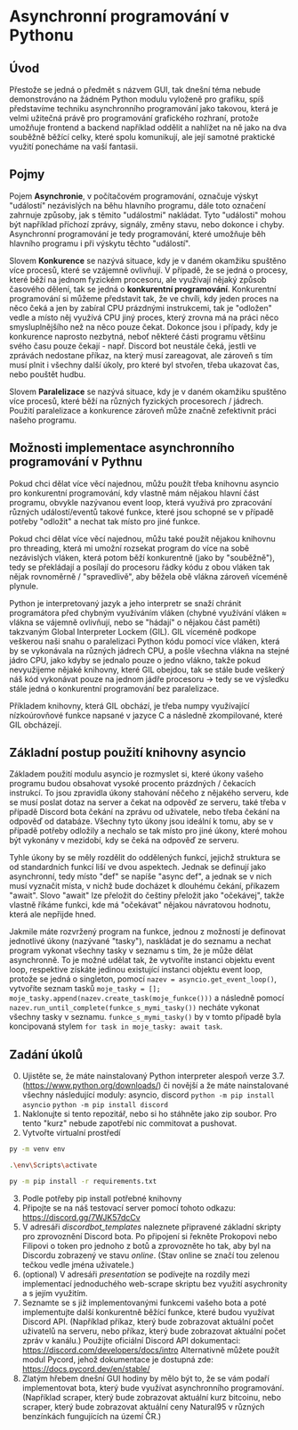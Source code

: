 # Asynchronní programování v Pythonu

## Úvod
Přestože se jedná o předmět s názvem GUI, tak dnešní téma nebude demonstrováno na žádném Python modulu vyloženě pro grafiku, spíš představíme techniku asynchronního programování jako takovou, která je velmi užitečná právě pro programování grafického rozhraní, protože umožňuje frontend a backend například oddělit a nahlížet na ně jako na dva souběžně běžící celky, které spolu komunikují, ale její samotné praktické využití ponecháme na vaší fantasii.

## Pojmy
Pojem **Asynchronie**, v počítačovém programování, označuje výskyt "událostí" nezávislých na běhu hlavního programu, dále toto označení zahrnuje způsoby, jak s těmito "událostmi" nakládat. Tyto "události" mohou být například příchozí zprávy, signály, změny stavu, nebo dokonce i chyby. Asynchronní programování je tedy programování, které umožňuje běh hlavního programu i při výskytu těchto "událostí".

Slovem **Konkurence** se nazývá situace, kdy je v daném okamžiku spuštěno více procesů, které se vzájemně ovlivňují. V případě, že se jedná o procesy, které běží na jednom fyzickém procesoru, ale využívají nějaký způsob časového dělení, tak se jedná o **konkurentní programování**. Konkurentní programování si můžeme představit tak, že ve chvíli, kdy jeden proces na něco čeká a jen by zabíral CPU prázdnými instrukcemi, tak je "odložen" vedle a místo něj využívá CPU jiný proces, který zrovna má na práci něco smysluplnějšího než na něco pouze čekat. Dokonce jsou i případy, kdy je konkurence naprosto nezbytná, neboť některé části programu většinu svého času pouze čekají - např. Discord bot neustále čeká, jestli ve zprávách nedostane příkaz, na který musí zareagovat, ale zároveň s tím musí plnit i všechny další úkoly, pro které byl stvořen, třeba ukazovat čas, nebo pouštět hudbu.

Slovem **Paralelizace** se nazývá situace, kdy je v daném okamžiku spuštěno více procesů, které běží na různých fyzických procesorech / jádrech. Použití paralelizace a konkurence zároveň může značně zefektivnit práci našeho programu.

## Možnosti implementace asynchronního programování v Pythnu
Pokud chci dělat více věcí najednou, můžu použít třeba knihovnu asyncio pro konkurentní programování, kdy vlastně mám nějakou hlavní část programu, obvykle nazývanou event loop, která využivá pro zpracování různých událostí/eventů takové funkce, které jsou schopné se v případě potřeby "odložit" a nechat tak místo pro jiné funkce. 

Pokud chci dělat více věcí najednou, můžu také použít nějakou knihovnu pro threading, která mi umožní rozsekat program do více na sobě nezávislých vláken, která potom běží konkurentně (jako by "souběžně"), tedy se překládají a posílají do procesoru řádky kódu z obou vláken tak nějak rovnoměrně / "spravedlivě", aby běžela obě vlákna zároveň víceméně plynule. 

Python je interpretovaný jazyk a jeho interpretr se snaží chránit programátora před chybným využíváním vláken (chybné využívání vláken ≈ vlákna se vájemně ovlivňují, nebo se "hádají" o nějakou část paměti) takzvaným Global Interpreter Lockem (GIL). GIL víceméně podkope veškerou naši snahu o paralelizaci Python kódu pomocí více vláken, která by se vykonávala na různých jádrech CPU, a pošle všechna vlákna na stejné jádro CPU, jako kdyby se jednalo pouze o jedno vlákno, takže pokud nevyužijeme nějaké knihovny, které GIL obejdou, tak se stále bude veškerý náš kód vykonávat pouze na jednom jádře procesoru -> tedy se ve výsledku stále jedná o konkurentní programování bez paralelizace.

Příkladem knihovny, která GIL obchází, je třeba numpy využívající nízkoúrovňové funkce napsané v jazyce C a následně zkompilované, které GIL obcházejí.

## Základní postup použití knihovny asyncio
Základem použití modulu asyncio je rozmyslet si, které úkony vašeho programu budou obsahovat vysoké procento prázdných / čekacích instrukcí. To jsou zpravidla úkony stahování něčeho z nějakého serveru, kde se musí poslat dotaz na server a čekat na odpověď ze serveru, také třeba v případě Discord bota čekání na zprávu od uživatele, nebo třeba čekání na odpověď od databáze. Všechny tyto úkony jsou ideální k tomu, aby se v případě potřeby odložily a nechalo se tak místo pro jiné úkony, které mohou být vykonány v mezidobí, kdy se čeká na odpověď ze serveru.

Tyhle úkony by se měly rozdělit do oddělených funkcí, jejichž struktura se od standardních funkcí liší ve dvou aspektech. Jednak se definují jako asynchronní, tedy místo "def" se napíše "async def", a jednak se v nich musí vyznačit místa, v nichž bude docházet k dlouhému čekání, příkazem "await". Slovo "await" lze přeložit do češtiny přeložit jako "očekávej", takže vlastně říkáme funkci, kde má "očekávat" nějakou návratovou hodnotu, která ale nepřijde hned.

Jakmile máte rozvržený program na funkce, jednou z možností je definovat jednotlivé úkony (nazývané "tasky"), naskládat je do seznamu a nechat program vykonat všechny tasky v seznamu s tím, že je může dělat asynchronně. To je možné udělat tak, že vytvoříte instanci objektu event loop, respektive získáte jedinou existující instanci objektu event loop, protože se jedná o singleton, pomocí `nazev = asyncio.get_event_loop()`, vytvoříte seznam tasků `moje_tasky = []; moje_tasky.append(nazev.create_task(moje_funkce()))` a následně pomocí `nazev.run_until_complete(funkce_s_mymi_tasky())` necháte vykonat všechny tasky v seznamu. `funkce_s_mymi_tasky()` by v tomto případě byla koncipovaná stylem `for task in moje_tasky: await task`.

## Zadání úkolů
0. Ujistěte se, že máte nainstalovaný Python interpreter alespoň verze 3.7. (https://www.python.org/downloads/) či novější a že máte nainstalované všechny následující moduly: asyncio, discord
`python -m pip install asyncio`
`python -m pip install discord`
1. Naklonujte si tento repozitář, nebo si ho stáhněte jako zip soubor. Pro tento "kurz" nebude zapotřebí nic commitovat a pushovat.
2. Vytvořte virtualní prostředí
```bash
py -m venv env
```
```bash
.\env\Scripts\activate
```
```bash
py -m pip install -r requirements.txt
```
3. Podle potřeby pip install potřebné knihovny
4. Připojte se na náš testovací server pomocí tohoto odkazu:  https://discord.gg/7WJK57dcCv
5. V adresáři *discordbot_templates* naleznete připravené základní skripty pro zprovoznění Discord bota.  Po připojení si řekněte Prokopovi nebo Filipovi o token pro jednoho z botů a zprovozněte ho tak, aby byl na Discordu zobrazený ve stavu *online*. (Stav online se značí tou zelenou tečkou vedle jména uživatele.)
6. (optional) V adresáři *presentation* se podívejte na rozdíly mezi implementací jednoduchého web-scrape skriptu bez využití asychronity a s jejím využitím.
7. Seznamte se s již implementovanými funkcemi vašeho bota a poté implementujte další konkurentně běžící funkce, které budou využívat Discord API. (Například příkaz, který bude zobrazovat aktuální počet uživatelů na serveru, nebo příkaz, který bude zobrazovat aktuální počet zpráv v kanálu.) Použijte oficiální Discord API dokumentaci: https://discord.com/developers/docs/intro Alternativně můžete použít modul Pycord, jehož dokumentace je dostupná zde: https://docs.pycord.dev/en/stable/ 
8. Zlatým hřebem dnešní GUI hodiny by mělo být to, že se vám podaří implementovat bota, který bude využívat asynchronního programování. (Například scraper, který bude zobrazovat aktuální kurz bitcoinu, nebo scraper, který bude zobrazovat aktuální ceny Natural95 v různých benzínkách fungujících na území ČR.)
